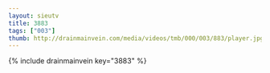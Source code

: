 ```yaml
--- 
layout: sieutv
title: 3883
tags: ["003"]
thumb: http://drainmainvein.com/media/videos/tmb/000/003/883/player.jpg
---
```

{% include drainmainvein key="3883" %} 
